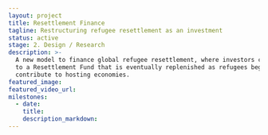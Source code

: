 ```yaml
---
layout: project
title: Resettlement Finance
tagline: Restructuring refugee resettlement as an investment
status: active
stage: 2. Design / Research
description: >-
  A new model to finance global refugee resettlement, where investors contribute
  to a Resettlement Fund that is eventually replenished as refugees begin to
  contribute to hosting economies.
featured_image:
featured_video_url:
milestones:
  - date:
    title:
    description_markdown:
---
```


